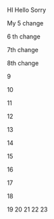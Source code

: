 
HI Hello Sorry

My 5 change 

6 th change


7th change

8th change


9

10

11

12

13

14

15

16

17

18

19
20
21
22
23

